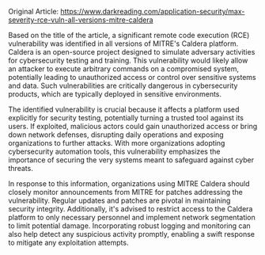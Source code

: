 Original Article: https://www.darkreading.com/application-security/max-severity-rce-vuln-all-versions-mitre-caldera

Based on the title of the article, a significant remote code execution (RCE) vulnerability was identified in all versions of MITRE's Caldera platform. Caldera is an open-source project designed to simulate adversary activities for cybersecurity testing and training. This vulnerability would likely allow an attacker to execute arbitrary commands on a compromised system, potentially leading to unauthorized access or control over sensitive systems and data. Such vulnerabilities are critically dangerous in cybersecurity products, which are typically deployed in sensitive environments.

The identified vulnerability is crucial because it affects a platform used explicitly for security testing, potentially turning a trusted tool against its users. If exploited, malicious actors could gain unauthorized access or bring down network defenses, disrupting daily operations and exposing organizations to further attacks. With more organizations adopting cybersecurity automation tools, this vulnerability emphasizes the importance of securing the very systems meant to safeguard against cyber threats.

In response to this information, organizations using MITRE Caldera should closely monitor announcements from MITRE for patches addressing the vulnerability. Regular updates and patches are pivotal in maintaining security integrity. Additionally, it's advised to restrict access to the Caldera platform to only necessary personnel and implement network segmentation to limit potential damage. Incorporating robust logging and monitoring can also help detect any suspicious activity promptly, enabling a swift response to mitigate any exploitation attempts.